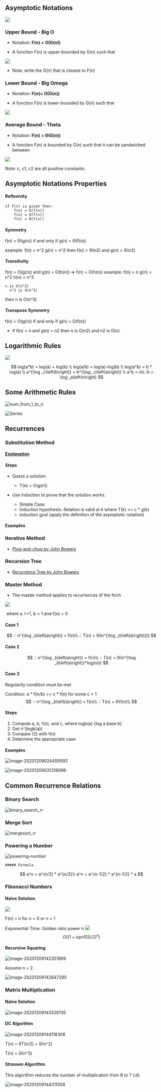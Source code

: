 ## Asymptotic Notations

<img src="https://render.githubusercontent.com/render/math?math=1 < log(n) < sqrt(n) < n < n*logn < n^2 < n^3 < 2^n < 3^n < n! < n^n">


### Upper Bound - Big O
- Notation: **F(n) = O(G(n))** 

- A function F(n) is upper-bounded by G(n) such that 

<img src="https://render.githubusercontent.com/render/math?math=F(n) <= c * G(n)">

- Note: write the G(n) that is closest to F(n)
### Lower Bound - Big Omega
- Notation: **F(n)= Ω(G(n))**

- A function F(n) is lower-bounded by G(n) such that
<img src="https://render.githubusercontent.com/render/math?math=F(n) >= c * G(n)">

### Average Bound - Theta
- Notation: **F(n) = Θ(G(n))**

- A function F(n) is bounded by G(n) such that it can be sandwiched between
<img src="https://render.githubusercontent.com/render/math?math=0 ≤ c1g(n) ≤ f(n) ≤ c2g(n)">

Note: c, c1, c2 are all positive constants.

## Asymptotic Notations Properties

#### Reflexivity 

```
if f(n) is given then:
    f(n) = O(f(n)) 
    f(n) = Ω(f(n)) 
    f(n) = Θ(f(n))
```

#### Symmetry

  f(n) = Θ(g(n)) if and only if g(n) = Θ(f(n))

  example:
      f(n) = n^2 
      g(n) = n^2
      then f(n) = Θ(n2) and g(n) = Θ(n2)

#### Transitivity

  f(n) = O(g(n)) and g(n) = O(h(n)) ⇒ f(n) = O(h(n))
  example:
      f(n) = n 
      g(n) = n^2 
      h(n) = n^3
      
  	n is O(n^2) 
      n^2 is O(n^3)
  then 
      n is O(n^3)
#### Transpose Symmetry

  f(n) = O(g(n)) if and only if g(n) = Ω(f(n))

  - If f(n) = n and g(n) = n2 then n is O(n2) and n2 is Ω(n)
## Logarithmic Rules

<img src="https://render.githubusercontent.com/render/math?math=log(a*b) = log(a) + log(b)\nlog(a/b) = log(a)-log(b)\\log(a^b) = b * log(a)\\a^{\log _c\left(b\right)} = b^{\log _c\left(a\right)}\\a^b = n\\b = \log _a\left(n\right)\\">

$$
log(a*b) = log(a) + log(b)
\\
log(a/b) = log(a)-log(b)
\\
log(a^b) = b * log(a)
\\
a^{\log _c\left(b\right)} = b^{\log _c\left(a\right)}
\\ a^b = n\\∴b = \log _a\left(n\right)
$$

## Some Arithmetic Rules

![sum_from_1_to_n](screenshots/sum_from_1_to_n.png)

![Series](screenshots/series.png)

## Recurrences

### Substitution Method

#### [Explanation](https://youtu.be/jz1GQ4wJcYA)

#### Steps

- Guess a solution.
  - T(n) = O(g(n))

- Use induction to prove that the solution works.
  - Simple Case.
  - Induction hypothesis. Relation is valid at k where T(k) <= c * g(k)
  - induction goal (apply the definition of the asymptotic notation)

#### Examples

### Iterative Method

- [Plug-and-chug by John Bowers](https://youtu.be/Ob8SM0fz6p0)

### Recursion Tree

- [Recurrence Tree by John Bowers](https://youtu.be/sLNPd_nPGIc)

### Master Method

- The master method applies to recurrences of the form

<img src="https://render.githubusercontent.com/render/math?math=T(n) = a * T(n/b) + f(n)">

​	where a >=1, b > 1 and f(n) > 0

#### Case 1

$$
∵ n^{\log _b\left(a\right)} > f(n)\\
∴ T(n) = Θ(n^{\log _b\left(a\right)}))
$$

#### Case 2

$$
∵ n^{\log _b\left(a\right)} = f(n)\\
∴ T(n) = Θ(n^{\log _b\left(a\right)}*log(n)))
$$

#### Case 3

Regularity condition must be met

Condition: a * f(n/b) <= c * f(n) for some c < 1
$$
∵ n^{\log _b\left(a\right)} < f(n)\\
∴ T(n) = Θ(f(n)\\
$$

#### Steps

1. Compute a, b, f(n), and c, where  logb(a) {log a base b}
2. Get n^(logb(a))
3. Compare (2) with f(n)
4. Determine the appropriate case

#### Examples

![image-20201209024459593](screenshots/master-examples-1.png)

![image-20201209031319096](screenshots/master-examples-2.png)

## Common Recurrence Relations

### Binary Search

![binary_search_rr](screenshots/binary_search_rr.PNG)

### Merge Sort

![mergesort_rr](screenshots/mergesort_rr.PNG)

### Powering a Number

![powering-number](screenshots/powering-number.PNG)

	##### Formula

$$
a^n = a^{n/2} * a^{n/2}\\
a^n = a^{n-1/2} * a^{n-1/2} * a
$$

### Fibonacci Numbers

#### Naïve Solution

<img src="https://render.githubusercontent.com/render/math?math=F(n) = F(n-1) +F(n-2)">

F(n) = n for n = 0 or n = 1

Exponential Time: Golden ratio power n
<img src="https://render.githubusercontent.com/render/math?math=Ω((1+sqrt(5))/2)^n)">
$$
Ω((1+sqrt(5))/2)^n)
$$

#### Recursive Squaring

![image-20201209142351899](screenshots/recursive_squaring_theorem.png)

Assume n = 2.

![image-20201209142647295](screenshots/proving.png)

### Matrix Multiplication

#### Naïve Solution

![image-20201209143326135](screenshots/matrix-multiplication.png)

#### DC Algorithm

![image-20201209144118308](screenshots/mp_dc.png)

T(n) = 8T(n/2) + Θ(n^2)

T(n) = Θ(n^3)

#### Strassen Algorithm

This algorithm reduces the number of multiplication from 8 to 7 (:d)

![image-20201209144311058](screenshots/stressen.png)
